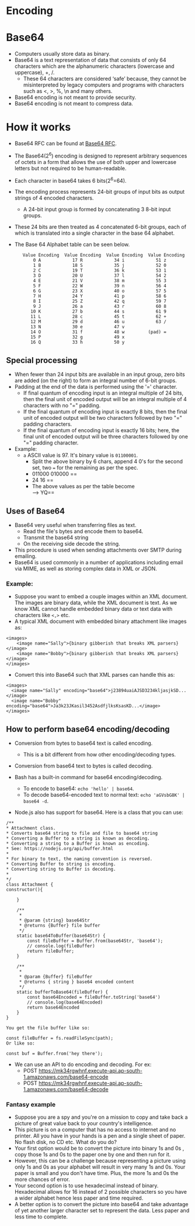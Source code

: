 # Encoding


# Base64
- Computers usually store data as binary.
- Base64 is a text representation of data that consists of only 64 characters which 
  are the alphanumeric characters (lowercase and uppercase), +, /. 
  - These 64 characters are considered ‘safe’ because, they cannot be misinterpreted
    by legacy computers and programs with characters such as <, >, %, \n and many others.
- Base64 encoding is not meant to provide security.
- Base64 encoding is not meant to compress data.

# How it works

- Base64 RFC can be found at [Base64 RFC](https://www.rfc-editor.org/rfc/rfc4648).
- The Base64(2<sup>6</sup>) encoding is designed to represent arbitrary sequences of octets in a form that allows the use of both upper and lowercase letters but not required to be human-readable.
- Each character in base64 takes 6 bits(2<sup>6</sup>=64).   
- The encoding process represents 24-bit groups of input bits as output strings of 4 encoded characters.  
  - A 24-bit input group is formed by concatenating 3 8-bit input groups.
- These 24 bits are then treated as 4 concatenated 6-bit groups, each of which is translated into a single character in the base 64
  alphabet.
- The Base 64 Alphabet table can be seen below.


         Value Encoding  Value Encoding  Value Encoding  Value Encoding
             0 A            17 R            34 i            51 z
             1 B            18 S            35 j            52 0
             2 C            19 T            36 k            53 1
             3 D            20 U            37 l            54 2
             4 E            21 V            38 m            55 3
             5 F            22 W            39 n            56 4
             6 G            23 X            40 o            57 5
             7 H            24 Y            41 p            58 6
             8 I            25 Z            42 q            59 7
             9 J            26 a            43 r            60 8
            10 K            27 b            44 s            61 9
            11 L            28 c            45 t            62 +
            12 M            29 d            46 u            63 /
            13 N            30 e            47 v
            14 O            31 f            48 w         (pad) =
            15 P            32 g            49 x
            16 Q            33 h            50 y

## Special processing

- When fewer than 24 input bits are available in an input group, zero bits are added
    (on the right) to form an integral number of 6-bit groups.
- Padding at the end of the data is performed using the '=' character.
  - If final quantum of encoding input is an integral multiple of 24 bits, then the final unit of encoded output 
    will be an integral multiple of 4 characters with no "=" padding.
  - If the final quantum of encoding input is exactly 8 bits, then the final unit of encoded output will be two 
    characters followed by two "=" padding characters.
  - If the final quantum of encoding input is exactly 16 bits; here, the final unit of encoded output will be three 
    characters followed by one "=" padding character.
- Example:    
  - `a` ASCII value is 97. It's binary value is `01100001`.
    - Split the above binary by 6 chars, append 4 0's for the second set, two `=` for the remaining as per the spec.
    - 011000 010000 ==
    - 24 16 ==  
    - The above values as per the table become    
    -->  YQ==

## Uses of Base64

- Base64 very useful when transferring files as text. 
   - Read the file's bytes and encode them to base64. 
   - Transmit the base64 string 
   - On the receiving side decode the string.
- This procedure is used when sending attachments over SMTP during emailing.
- Base64 is used commonly in a number of applications including email via MIME, as well as storing complex data in XML
  or JSON.
### Example:
- Suppose you want to embed a couple images within an XML document. The images are binary data, while the XML 
    document is text. As we know XML cannot handle embedded binary data or text data with characters like `<,>` etc.
- A typical XML document with embedded binary attachment like images as:    
```
<images>
    <image name="Sally">{binary gibberish that breaks XML parsers}</image>
    <image name="Bobby">{binary gibberish that breaks XML parsers}</image>
</images>
```
    
- Convert this into Base64 such that XML parses can handle this as:
    
```
<images>
  <image name="Sally" encoding="base64">j23894uaiAJSD3234kljasjkSD...</image>
  <image name="Bobby" encoding="base64">Ja3k23JKasil3452AsdfjlksKsasKD...</image>
</images>
```
## How to perform base64 encoding/decoding

- Conversion from bytes to base64 text is called encoding.
  - This is a bit different from how other encoding/decoding types.
- Conversion from base64 text to bytes is called decoding.  
  
- Bash has a built-in command for base64 encoding/decoding. 
  - To encode to base64: `echo 'hello' | base64`.
  - To decode base64-encoded text to normal text: `echo 'aGVsbG8K' | base64 -d`.

- Node.js also has support for base64. Here is a class that you can use:

```
/**
* Attachment class.
* Converts base64 string to file and file to base64 string
* Converting a Buffer to a string is known as decoding.
* Converting a string to a Buffer is known as encoding.
* See: https://nodejs.org/api/buffer.html
*
* For binary to text, the naming convention is reversed.
* Converting Buffer to string is encoding.
* Converting string to Buffer is decoding.
*
*/
class Attachment {
constructor(){

    }

    /**
     * 
     * @param {string} base64Str 
     * @returns {Buffer} file buffer
     */
    static base64ToBuffer(base64Str) {
        const fileBuffer = Buffer.from(base64Str, 'base64');
        // console.log(fileBuffer)
        return fileBuffer;
    }

    /**
     * 
     * @param {Buffer} fileBuffer 
     * @returns { string } base64 encoded content
     */
    static bufferToBase64(fileBuffer) {
        const base64Encoded = fileBuffer.toString('base64')
        // console.log(base64Encoded)
        return base64Encoded
    }
}

You get the file buffer like so:

const fileBuffer = fs.readFileSync(path);
Or like so:

const buf = Buffer.from('hey there');
```

- We can use an API to do encoding and decoding. For ex:
  - POST https://mk34rgwhnf.execute-api.ap-south-1.amazonaws.com/base64-encode
  - POST https://mk34rgwhnf.execute-api.ap-south-1.amazonaws.com/base64-decode

### Fantasy example

- Suppose you are a spy and you're on a mission to copy and take back a picture of great value back to your country's 
  intelligence.
- This picture is on a computer that has no access to internet and no printer. All you have in your hands is a 
  pen and a single sheet of paper. No flash disk, no CD etc. What do you do?
- Your first option would be to convert the picture into binary 1s and 0s , copy those 1s and 0s to the paper one by 
  one and then run for it.
- However, this can be a challenge because representing a picture using only 1s and 0s as your alphabet will 
  result in very many 1s and 0s. Your paper is small and you don't have time. Plus, the more 1s and 0s the more 
  chances of error.
- Your second option is to use hexadecimal instead of binary. Hexadecimal allows for 16 instead of 2 possible 
  characters so you have a wider alphabet hence less paper and time required.
- A better option is to convert the picture into base64 and take advantage of yet another larger character set to 
  represent the data. Less paper and less time to complete.

